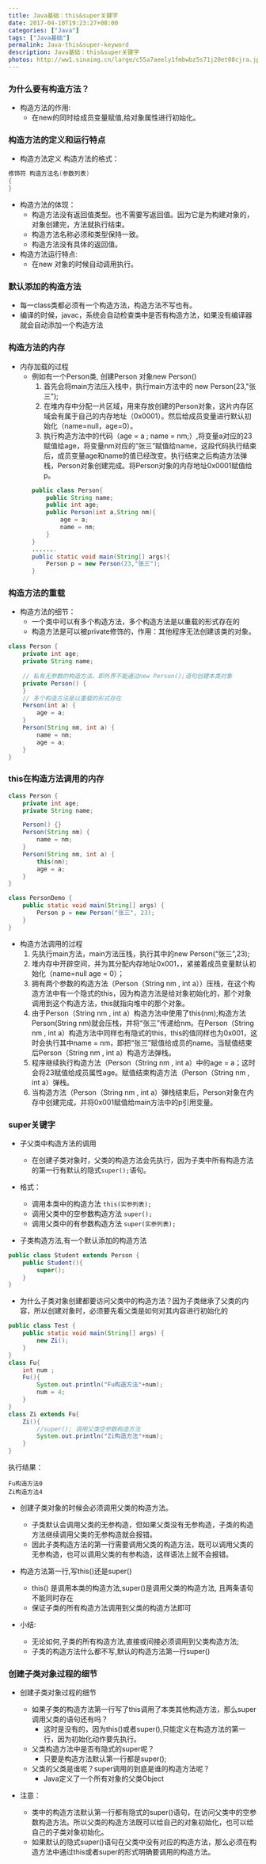 ```yaml
---
title: Java基础：this&super关键字
date: 2017-04-10T19:23:27+08:00
categories: ["Java"]
tags: ["Java基础"]
permalink: Java-this&super-keyword
description: Java基础：this&super关键字
photos: http://ww1.sinaimg.cn/large/c55a7aeely1fmbwbz5s71j20et08cjra.jpg
---
```

### 为什么要有构造方法？
- 构造方法的作用: 
	- 在new的同时给成员变量赋值,给对象属性进行初始化。
			
### 构造方法的定义和运行特点
- 构造方法定义
构造方法的格式：
```Java
修饰符 构造方法名(参数列表)
{
}
```
<!--more-->
- 构造方法的体现：
	- 构造方法没有返回值类型。也不需要写返回值。因为它是为构建对象的，对象创建完，方法就执行结束。
	- 构造方法名称必须和类型保持一致。
	- 构造方法没有具体的返回值。
- 构造方法运行特点:
	- 在new 对象的时候自动调用执行。



### 默认添加的构造方法
- 每一class类都必须有一个构造方法，构造方法不写也有。
- 编译的时候，javac，系统会自动检查类中是否有构造方法，如果没有编译器就会自动添加一个构造方法
		
### 构造方法的内存
- 内存加载的过程
	- 例如有一个Person类, 创建Person 对象new Person()
		1. 首先会将main方法压入栈中，执行main方法中的 new Person(23,"张三"); 
		2. 在堆内存中分配一片区域，用来存放创建的Person对象，这片内存区域会有属于自己的内存地址（0x0001）。然后给成员变量进行默认初始化（name=null，age=0）。
		3. 执行构造方法中的代码（age = a ; name = nm;）,将变量a对应的23赋值给age，将变量nm对应的“张三”赋值给name，这段代码执行结束后，成员变量age和name的值已经改变。执行结束之后构造方法弹栈，Person对象创建完成。将Person对象的内存地址0x0001赋值给p。
		```Java
		public class Person{
			public String name;
			public int age;
			public Person(int a,String nm){
				age = a;
				name = nm;
			}
		}
		.......
		public static void main(String[] args){
			Person p = new Person(23,"张三");
		}
		```


### 构造方法的重载			
- 构造方法的细节：
	- 一个类中可以有多个构造方法，多个构造方法是以重载的形式存在的
	- 构造方法是可以被private修饰的，作用：其他程序无法创建该类的对象。
```Java
class Person {
	private int age;
	private String name;
		
	// 私有无参数的构造方法，即外界不能通过new Person();语句创建本类对象
	private Person() {
	}		
	// 多个构造方法是以重载的形式存在
	Person(int a) {
		age = a;
	}		
	Person(String nm, int a) {
		name = nm;
		age = a;
	}
}
```

### this在构造方法调用的内存
```Java
class Person {
	private int age;
	private String name;

	Person() {}
	Person(String nm) {
		name = nm;
	}
	Person(String nm, int a) {
		this(nm);
		age = a;
	}
}

class PersonDemo {
	public static void main(String[] args) {
		Person p = new Person("张三", 23);
	}
}
```
	
- 构造方法调用的过程
	1. 先执行main方法，main方法压栈，执行其中的new Person(“张三”,23);
	2. 堆内存中开辟空间，并为其分配内存地址0x001，，紧接着成员变量默认初始化（name=null  age = 0）；
	3. 拥有两个参数的构造方法（Person（String nm , int a））压栈，在这个构造方法中有一个隐式的this，因为构造方法是给对象初始化的，那个对象调用到这个构造方法，this就指向堆中的那个对象。
	4. 由于Person（String nm , int a）构造方法中使用了this(nm);构造方法Person(String nm)就会压栈，并将“张三”传递给nm。在Person（String nm , int a）构造方法中同样也有隐式的this，this的值同样也为0x001，这时会执行其中name = nm，即把“张三”赋值给成员的name。当赋值结束后Person（String nm , int a）构造方法弹栈。
	5. 程序继续执行构造方法（Person（String nm , int a）中的age = a；这时会将23赋值给成员属性age。赋值结束构造方法（Person（String nm , int a）弹栈。
	6. 当构造方法（Person（String nm , int a）弹栈结束后，Person对象在内存中创建完成，并将0x001赋值给main方法中的p引用变量。
	
### super关键字	
- 子父类中构造方法的调用
	- 在创建子类对象时，父类的构造方法会先执行，因为子类中所有构造方法的第一行有默认的隐式`super();`语句。
- 格式：
	- 调用本类中的构造方法
	`this(实参列表);`
	- 调用父类中的空参数构造方法
	`super();`
	- 调用父类中的有参数构造方法
	`super(实参列表);`

- 子类构造方法,有一个默认添加的构造方法
```Java
public class Student extends Person {
	public Student(){
		super();
	}
}
```
- 为什么子类对象创建都要访问父类中的构造方法？因为子类继承了父类的内容，所以创建对象时，必须要先看父类是如何对其内容进行初始化的
```Java
public class Test {
	public static void main(String[] args) {
		new Zi();
	}		
}
class Fu{
	int num ;
	Fu(){
		System.out.println("Fu构造方法"+num);
		num = 4;
	}
}
class Zi extends Fu{
	Zi(){
		//super(); 调用父类空参数构造方法
		System.out.println("Zi构造方法"+num);
	}
}
```
执行结果：
```shell
Fu构造方法0
Zi构造方法4
```
- 创建子类对象的时候会必须调用父类的构造方法。
	- 子类默认会调用父类的无参构造，但如果父类没有无参构造，子类的构造方法继续调用父类的无参构造就会报错。
	- 因此子类构造方法的第一行需要调用父类的构造方法，既可以调用父类的无参构造，也可以调用父类的有参构造，这样语法上就不会报错。
		
- 构造方法第一行,写this()还是super()
	- this() 是调用本类的构造方法,super()是调用父类的构造方法, 且两条语句不能同时存在
	- 保证子类的所有构造方法调用到父类的构造方法即可
	
- 小结:
	- 无论如何,子类的所有构造方法,直接或间接必须调用到父类构造方法;
	- 子类的构造方法什么都不写,默认的构造方法第一行super()

		
### 创建子类对象过程的细节
- 创建子类对象过程的细节
	* 如果子类的构造方法第一行写了this调用了本类其他构造方法，那么super调用父类的语句还有吗？
		* 这时是没有的，因为this()或者super(),只能定义在构造方法的第一行，因为初始化动作要先执行。
	* 父类构造方法中是否有隐式的super呢？
		* 只要是构造方法默认第一行都是super();
	* 父类的父类是谁呢？super调用的到底是谁的构造方法呢？
		* Java定义了一个所有对象的父类Object

- 注意：
	- 类中的构造方法默认第一行都有隐式的super()语句，在访问父类中的空参数构造方法。所以父类的构造方法既可以给自己的对象初始化，也可以给自己的子类对象初始化。
	- 如果默认的隐式super()语句在父类中没有对应的构造方法，那么必须在构造方法中通过this或者super的形式明确要调用的构造方法。
